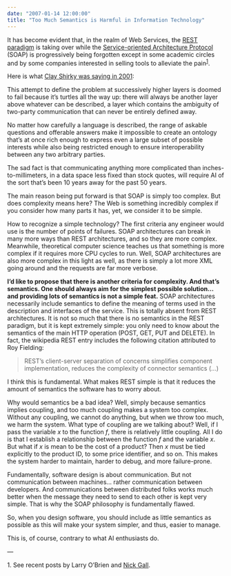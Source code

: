 ```yaml
---
date: "2007-01-14 12:00:00"
title: "Too Much Semantics is Harmful in Information Technology"
---
```




It has become evident that, in the realm of Web Services, the [REST paradigm](https://en.wikipedia.org/wiki/REST) is taking over while the [Service-oriented Architecture Protocol](https://en.wikipedia.org/wiki/Service-oriented_architecture) (SOAP) is progressively being forgotten except in some academic circles and by some companies interested in selling tools to alleviate the pain<sup>[1](#too1)</sup>. 

Here is what [Clay Shirky was saying in 2001](http://webservices.xml.com/pub/a/ws/2001/10/03/webservices.html?page=2#wsdluddi):

> 
This attempt to define the problem at successively higher layers is doomed to fail because it&rsquo;s turtles all the way up: there will always be another layer above whatever can be described, a layer which contains the ambiguity of two-party communication that can never be entirely defined away.

 No matter how carefully a language is described, the range of askable questions and offerable answers make it impossible to create an ontology that&rsquo;s at once rich enough to express even a large subset of possible interests while also being restricted enough to ensure interoperability between any two arbitrary parties.

 The sad fact is that communicating anything more complicated than inches-to-millimeters, in a data space less fixed than stock quotes, will require AI of the sort that&rsquo;s been 10 years away for the past 50 years.



The main reason being put forward is that SOAP is simply too complex. But does complexity means here? The Web is something incredibly complex if you consider how many parts it has, yet, we consider it to be simple.

How to recognize a simple technology? The first criteria any engineer would use is the number of points of failures. SOAP architectures can break in many more ways than REST architectures, and so they are more complex. Meanwhile, theoretical computer science teaches us that something is more complex if it requires more CPU cycles to run. Well, SOAP architectures are also more complex in this light as well, as there is simply a lot more XML going around and the requests are far more verbose.

__I&rsquo;d like to propose that there is another criteria for complexity. And that&rsquo;s semantics. One should always aim for the simplest possible solution&hellip; and providing lots of semantics is not a simple feat.__ SOAP architectures necessarily include semantics to define the meaning of terms used in the description and interfaces of the service. This is totally absent from REST architectures. It is not so much that there is no semantics in the REST paradigm, but it is kept extremely simple: you only need to know about the semantics of the main HTTP operation (POST, GET, PUT and DELETE). In fact, the wikipedia REST entry includes the following citation attributed to Roy Fielding:

> REST&rsquo;s client-server separation of concerns simplifies component implementation, reduces the complexity of connector semantics (&hellip;)


I think this is fundamental. What makes REST simple is that it reduces the amount of semantics the software has to worry about. 

Why would semantics be a bad idea? Well, simply because semantics implies coupling, and too much coupling makes a system too complex. Without any coupling, we cannot do anything, but when we throw too much, we harm the system. What type of coupling are we talking about? Well, if I pass the variable <var>x</var> to the function <var>f</var>, there is relatively little coupling. All I do is that I establish a relationship between the function <var>f</var> and the variable <var>x</var>. But what if <var>x</var> is mean to be the cost of a product? Then <var>x</var> must be tied explicitly to the product ID, to some price identifier, and so on. This makes the system harder to maintain, harder to debug, and more failure-prone.

Fundamentally, software design is about communication. But not communication between machines&hellip; rather communication between developers. And communications between distributed folks works much better when the message they need to send to each other is kept very simple. That is why the SOAP philosophy is fundamentally flawed.

So, when you design software, you should include as little semantics as possible as this will make your system simpler, and thus, easier to manage.

This is, of course, contrary to what AI enthusiasts do.

&mdash;

<a name="too1"></a>1. See recent posts by Larry O&rsquo;Brien and [Nick Gall](http://www.w3.org/2007/01/wos-papers/gall).

